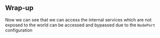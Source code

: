 ## Wrap-up

Now we can see that we can access the internal services which are not exposed to the world can be accessed and bypassed due to the `NodePort` configuration